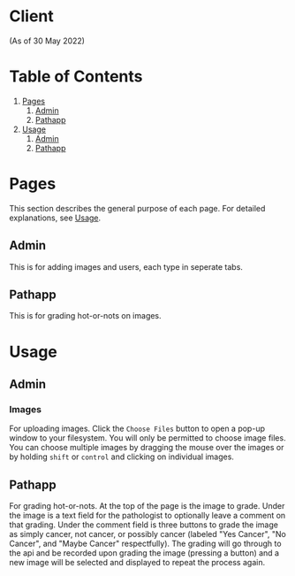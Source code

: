 # Client
(As of 30 May 2022)

# Table of Contents
1. [Pages](#pages)
    1. [Admin](#pages-admin)
    2. [Pathapp](#pages-pathapp)
2. [Usage](#usage)
    1. [Admin](#usage-admin)
    2. [Pathapp](#usage-pathapp)

# Pages

This section describes the general purpose of each page. For detailed explanations, see [Usage](#usage).

## <a name='pages-admin'></a>Admin

This is for adding images and users, each type in seperate tabs.

## <a name='pages-pathapp'></a>Pathapp

This is for grading hot-or-nots on images.

# Usage

## <a name='usage-admin'></a>Admin

### Images

For uploading images. Click the `Choose Files` button to open a pop-up window to your filesystem. You will only be permitted to choose image files. You can choose multiple images by dragging the mouse over the images or by holding `shift` or `control` and clicking on individual images.

## <a name='usage-pathapp'></a>Pathapp

For grading hot-or-nots. At the top of the page is the image to grade. Under the image is a text field for the pathologist to optionally leave a comment on that grading. Under the comment field is three buttons to grade the image as simply cancer, not cancer, or possibly cancer (labeled "Yes Cancer", "No Cancer", and "Maybe Cancer" respectfully). The grading will go through to the api and be recorded upon grading the image (pressing a button) and a new image will be selected and displayed to repeat the process again.
